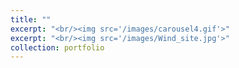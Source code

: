 ```yaml
---
title: ""
excerpt: "<br/><img src='/images/carousel4.gif'>"
excerpt: "<br/><img src='/images/Wind_site.jpg'>"
collection: portfolio
---
```


